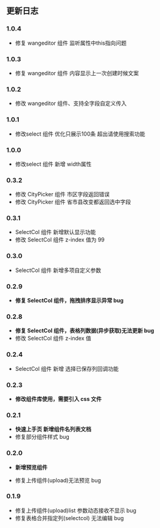 <!--
 * @Description: 更新日志文档
 * @Author: panrui
 * @Date: 2021-06-09 16:13:12
 * @LastEditTime: 2021-09-03 17:33:50
 * @LastEditors: panrui
 * 不忘初心,不负梦想
-->

## 更新日志

### 1.0.4
- 修复 wangeditor 组件 监听属性中this指向问题
### 1.0.3 
- 修复 wangeditor 组件 内容显示上一次创建时候文案

### 1.0.2
- 修改 wangeditor 组件、支持全字段自定义传入
### 1.0.1
- 修改select 组件 优化只展示100条 超出请使用搜索功能
### 1.0.0
- 修改select 组件 新增 width属性

### 0.3.2

- 修改 CityPicker 组件 市区字段返回错误
- 修改 CityPicker 组件 省市县改变都返回选中字段

### 0.3.1

- SelectCol 组件 新增默认显示功能
- 修改 SelectCol 组件 z-index 值为 99

### 0.3.0

- SelectCol 组件 新增多项自定义参数

### 0.2.9

- **修复 SelectCol 组件，拖拽排序显示异常 bug**

### 0.2.8

- **修复 SelectCol 组件，表格列数据(异步获取)无法更新 bug**
- 修改 SelectCol 组件 z-index 值

### 0.2.4

- SelectCol 组件 新增 选择已保存列回调功能

### 0.2.3

- **修改组件库使用，需要引入 css 文件**

### 0.2.1

- **快速上手页 新增组件名列表文档**
- 修复部分组件样式 bug

### 0.2.0

- **新增预览组件**

- 修复上传组件(upload)无法预览 bug

### 0.1.9

- 修复上传组件(upload)list 参数动态接收不显示 bug
- 修复表格合并指定列(selectcol) 无法编辑 bug
